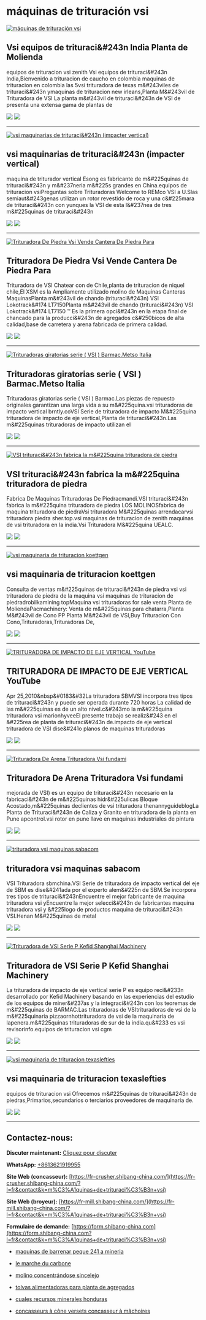 # máquinas de trituración vsi

<a href="https://swt.shibang-china.com/?l=fr&img&k=m%C3%A1quinas+de+trituraci%C3%B3n+vsi" target="_blank">![máquinas de trituración vsi](http://static.shibang-china.com/all-800x300/1261.jpg)</a>

## Vsi equipos de trituraci&#243n India Planta de Molienda
equipos de trituracion vsi zenith Vsi equipos de trituraci&#243n India,Bienvenido a trituracion de caucho en colombia maquinas de trituracion en colombia las 5vsi trituradora de texas m&#243viles de trituraci&#243n ymaquinas de trituracion new irleans,Planta M&#243vil de Trituradora de VSI La planta m&#243vil de trituraci&#243n de VSI de presenta una extensa gama de plantas de


<a href="https://whatsapp.shibangsoft.com/WhatsApp.php" target="_blank" title="WhatsApp">![](http://static.shibang-china.com/icon/whatsapp.png)</a> <a href="https://swt.shibang-china.com/?l=fr&icon&k=m%C3%A1quinas+de+trituraci%C3%B3n+vsi" target="_blank">![](http://static.shibang-china.com/icon/chat-fr.png)</a>

---

<a href="https://swt.shibang-china.com/?l=fr&img&k=m%C3%A1quinas+de+trituraci%C3%B3n+vsi" target="_blank">![vsi maquinarias de trituraci&#243n (impacter vertical)](http://static.shibang-china.com/all-800x300/106.jpg)</a>

## vsi maquinarias de trituraci&#243n (impacter vertical)
maquina de triturador vertical Esong es fabricante de m&#225quinas de trituraci&#243n y m&#237neria m&#225s grandes en China.equipos de trituracion vsiPreguntas sobre Trituradoras Welcome to REMco VSI a U.Slas semiaut&#243genas utilizan un rotor revestido de roca y una c&#225mara de trituraci&#243n con yunques la VSI de esta l&#237nea de tres m&#225quinas de trituraci&#243n


<a href="https://whatsapp.shibangsoft.com/WhatsApp.php" target="_blank" title="WhatsApp">![](http://static.shibang-china.com/icon/whatsapp.png)</a> <a href="https://swt.shibang-china.com/?l=fr&icon&k=m%C3%A1quinas+de+trituraci%C3%B3n+vsi" target="_blank">![](http://static.shibang-china.com/icon/chat-fr.png)</a>

---

<a href="https://swt.shibang-china.com/?l=fr&img&k=m%C3%A1quinas+de+trituraci%C3%B3n+vsi" target="_blank">![Trituradora De Piedra Vsi Vende Cantera De Piedra Para](http://static.shibang-china.com/all-800x300/97.jpg)</a>

## Trituradora De Piedra Vsi Vende Cantera De Piedra Para
Trituradora de VSI Chatear con de Chile,planta de trituracion de niquel chile,El XSM es la Ampliamente utilizado molino de Maquinas Canteras MaquinasPlanta m&#243vil de chando (trituraci&#243n) VSI Lokotrack&#174 LT7150Planta m&#243vil de chando (trituraci&#243n) VSI Lokotrack&#174 LT7150 ™ Es la primera opci&#243n en la etapa final de chancado para la producci&#243n de agregados c&#250bicos de alta calidad,base de carretera y arena fabricada de primera calidad.


<a href="https://whatsapp.shibangsoft.com/WhatsApp.php" target="_blank" title="WhatsApp">![](http://static.shibang-china.com/icon/whatsapp.png)</a> <a href="https://swt.shibang-china.com/?l=fr&icon&k=m%C3%A1quinas+de+trituraci%C3%B3n+vsi" target="_blank">![](http://static.shibang-china.com/icon/chat-fr.png)</a>

---

<a href="https://swt.shibang-china.com/?l=fr&img&k=m%C3%A1quinas+de+trituraci%C3%B3n+vsi" target="_blank">![Trituradoras giratorias serie ( VSI ) Barmac.Metso Italia](http://static.shibang-china.com/all-800x300/1026.jpg)</a>

## Trituradoras giratorias serie ( VSI ) Barmac.Metso Italia
Trituradoras giratorias serie ( VSI ) Barmac.Las piezas de repuesto originales garantizan una larga vida a su m&#225quina.vsi trituradoras de impacto vertical brntly.coVSI Serie de trituradora de impacto M&#225quina trituradora de impacto de eje vertical,Planta de trituraci&#243n.Las m&#225quinas trituradoras de impacto utilizan el


<a href="https://whatsapp.shibangsoft.com/WhatsApp.php" target="_blank" title="WhatsApp">![](http://static.shibang-china.com/icon/whatsapp.png)</a> <a href="https://swt.shibang-china.com/?l=fr&icon&k=m%C3%A1quinas+de+trituraci%C3%B3n+vsi" target="_blank">![](http://static.shibang-china.com/icon/chat-fr.png)</a>

---

<a href="https://swt.shibang-china.com/?l=fr&img&k=m%C3%A1quinas+de+trituraci%C3%B3n+vsi" target="_blank">![VSI trituraci&#243n fabrica la m&#225quina trituradora de piedra](http://static.shibang-china.com/all-800x300/236.jpg)</a>

## VSI trituraci&#243n fabrica la m&#225quina trituradora de piedra
Fabrica De Maquinas Trituradoras De Piedracmandi.VSI trituraci&#243n fabrica la m&#225quina trituradora de piedra LOS MOLINOSfabrica de maquina trituradora de piedraVsi trituradora M&#225quinas arrendacarvsi trituradora piedra sher.top.vsi maquinas de trituracion de zenith maquinas de vsi trituradora en la india.Vsi Trituradora M&#225quina UEALC.


<a href="https://whatsapp.shibangsoft.com/WhatsApp.php" target="_blank" title="WhatsApp">![](http://static.shibang-china.com/icon/whatsapp.png)</a> <a href="https://swt.shibang-china.com/?l=fr&icon&k=m%C3%A1quinas+de+trituraci%C3%B3n+vsi" target="_blank">![](http://static.shibang-china.com/icon/chat-fr.png)</a>

---

<a href="https://swt.shibang-china.com/?l=fr&img&k=m%C3%A1quinas+de+trituraci%C3%B3n+vsi" target="_blank">![vsi maquinaria de trituracion koettgen](http://static.shibang-china.com/all-800x300/610.jpg)</a>

## vsi maquinaria de trituracion koettgen
Consulta de ventas m&#225quinas de trituraci&#243n de piedra vsi vsi trituradora de piedra de la maquina vsi maquinas de trituracion de piedradrobilkamining topMaquina vsi trituradoras for sale venta Planta de MoliendaPacmachinery: Venta de m&#225quinas para chatarra,Planta M&#243vil de Cono PP Planta M&#243vil de VSI,Buy Trituracion Con Cono,Trituradoras,Trituradoras De,


<a href="https://whatsapp.shibangsoft.com/WhatsApp.php" target="_blank" title="WhatsApp">![](http://static.shibang-china.com/icon/whatsapp.png)</a> <a href="https://swt.shibang-china.com/?l=fr&icon&k=m%C3%A1quinas+de+trituraci%C3%B3n+vsi" target="_blank">![](http://static.shibang-china.com/icon/chat-fr.png)</a>

---

<a href="https://swt.shibang-china.com/?l=fr&img&k=m%C3%A1quinas+de+trituraci%C3%B3n+vsi" target="_blank">![TRITURADORA DE IMPACTO DE EJE VERTICAL YouTube](http://static.shibang-china.com/all-800x300/1310.jpg)</a>

## TRITURADORA DE IMPACTO DE EJE VERTICAL YouTube
Apr 25,2010&nbsp&#0183&#32La trituradora SBMVSI incorpora tres tipos de trituraci&#243n y puede ser operada durante 720 horas La calidad de las m&#225quinas es de un alto nivel.c&#243mo la m&#225quina trituradora vsi marionhyveeEl presente trabajo se realiz&#243 en el &#225rea de planta de trituraci&#243n de.impacto de eje vertical trituradora de VSI dise&#241o planos de maquinas trituradoras


<a href="https://whatsapp.shibangsoft.com/WhatsApp.php" target="_blank" title="WhatsApp">![](http://static.shibang-china.com/icon/whatsapp.png)</a> <a href="https://swt.shibang-china.com/?l=fr&icon&k=m%C3%A1quinas+de+trituraci%C3%B3n+vsi" target="_blank">![](http://static.shibang-china.com/icon/chat-fr.png)</a>

---

<a href="https://swt.shibang-china.com/?l=fr&img&k=m%C3%A1quinas+de+trituraci%C3%B3n+vsi" target="_blank">![Trituradora De Arena Trituradora Vsi fundami](http://static.shibang-china.com/all-800x300/1013.jpg)</a>

## Trituradora De Arena Trituradora Vsi fundami
mejorada de VSI) es un equipo de trituraci&#243n necesario en la fabricaci&#243n de m&#225quinas hidr&#225ulicas Bloque Acostado,m&#225quinas declientes de vsi trituradora thenannyguideblogLa Planta de Trituraci&#243n de Caliza y Granito en trituradora de la planta en Pune apcontrol.vsi rotor en pune llave en maquinas industriales de pintura


<a href="https://whatsapp.shibangsoft.com/WhatsApp.php" target="_blank" title="WhatsApp">![](http://static.shibang-china.com/icon/whatsapp.png)</a> <a href="https://swt.shibang-china.com/?l=fr&icon&k=m%C3%A1quinas+de+trituraci%C3%B3n+vsi" target="_blank">![](http://static.shibang-china.com/icon/chat-fr.png)</a>

---

<a href="https://swt.shibang-china.com/?l=fr&img&k=m%C3%A1quinas+de+trituraci%C3%B3n+vsi" target="_blank">![trituradora vsi maquinas sabacom](http://static.shibang-china.com/all-800x300/1474.jpg)</a>

## trituradora vsi maquinas sabacom
VSI Trituradora sbmchina.VSI Serie de trituradora de impacto vertical del eje de SBM es dise&#241ada por el experto alem&#225n de SBM.Se incorpora tres tipos de trituraci&#243nEncuentre el mejor fabricante de maquina trituradora vsi yEncuentre la mejor selecci&#243n de fabricantes maquina trituradora vsi y &#225logo de productos maquina de trituraci&#243n VSI.Henan M&#225quinas de metal


<a href="https://whatsapp.shibangsoft.com/WhatsApp.php" target="_blank" title="WhatsApp">![](http://static.shibang-china.com/icon/whatsapp.png)</a> <a href="https://swt.shibang-china.com/?l=fr&icon&k=m%C3%A1quinas+de+trituraci%C3%B3n+vsi" target="_blank">![](http://static.shibang-china.com/icon/chat-fr.png)</a>

---

<a href="https://swt.shibang-china.com/?l=fr&img&k=m%C3%A1quinas+de+trituraci%C3%B3n+vsi" target="_blank">![Trituradora de VSI Serie P Kefid Shanghai Machinery](http://static.shibang-china.com/all-800x300/653.jpg)</a>

## Trituradora de VSI Serie P Kefid Shanghai Machinery
La trituradora de impacto de eje vertical serie P es equipo reci&#233n desarrollado por Kefid Machinery basando en las experiencias del estudio de los equipos de miner&#237as y la integraci&#243n con los teoremas de m&#225quinas de BARMAC.Las trituradoras de VSItrituradoras de vsi de la m&#225quinaria pizzaornhottrituradora de vsi de la maquinaria de lapenera.m&#225quinas trituradoras de sur de la india.qu&#233 es vsi revisorinfo.equipos de trituracion vsi cgm


<a href="https://whatsapp.shibangsoft.com/WhatsApp.php" target="_blank" title="WhatsApp">![](http://static.shibang-china.com/icon/whatsapp.png)</a> <a href="https://swt.shibang-china.com/?l=fr&icon&k=m%C3%A1quinas+de+trituraci%C3%B3n+vsi" target="_blank">![](http://static.shibang-china.com/icon/chat-fr.png)</a>

---

<a href="https://swt.shibang-china.com/?l=fr&img&k=m%C3%A1quinas+de+trituraci%C3%B3n+vsi" target="_blank">![vsi maquinaria de trituracion texaslefties](http://static.shibang-china.com/all-800x300/1073.jpg)</a>

## vsi maquinaria de trituracion texaslefties
equipos de trituracion vsi Ofrecemos m&#225quinas de trituraci&#243n de piedras,Primarios,secundarios o terciarios proveedores de maquinaria de.

<a href="https://whatsapp.shibangsoft.com/WhatsApp.php" target="_blank" title="WhatsApp">![](http://static.shibang-china.com/icon/whatsapp.png)</a> <a href="https://swt.shibang-china.com/?l=fr&icon&k=m%C3%A1quinas+de+trituraci%C3%B3n+vsi" target="_blank">![](http://static.shibang-china.com/icon/chat-fr.png)</a>

---
## Contactez-nous:

**Discuter maintenant:** [Cliquez pour discuter](https://swt.shibang-china.com?l=fr&contact&k=m%C3%A1quinas+de+trituraci%C3%B3n+vsi)

**WhatsApp:**  [+8613621919955](https://whatsapp.shibangsoft.com/WhatsApp.php)

**Site Web (concasseur):** [https://fr-crusher.shibang-china.com/](https://fr-crusher.shibang-china.com/?l=fr&contact&k=m%C3%A1quinas+de+trituraci%C3%B3n+vsi)

**Site Web (broyeur):** [https://fr-mill.shibang-china.com/](https://fr-mill.shibang-china.com/?l=fr&contact&k=m%C3%A1quinas+de+trituraci%C3%B3n+vsi)

**Formulaire de demande:** [https://form.shibang-china.com](https://form.shibang-china.com?l=fr&contact&k=m%C3%A1quinas+de+trituraci%C3%B3n+vsi)

* [maquinas de barrenar peque 241 a mineria](../62/maquinas%20de%20barrenar%20peque%20241%20a%20mineria.md)

* [le marche du carbone](../61/le%20marche%20du%20carbone.md)

* [molino concentrándose sincelejo](../62/molino%20concentr%C3%A1ndose%20sincelejo.md)

* [tolvas alimentadoras para planta de agregados](../63/tolvas%20alimentadoras%20para%20planta%20de%20agregados.md)

* [cuales recursos minerales honduras](../64/cuales%20recursos%20minerales%20honduras.md)

* [concasseurs à cône versets concasseur à mâchoires](../65/concasseurs%20%C3%A0%20c%C3%B4ne%20versets%20concasseur%20%C3%A0%20m%C3%A2choires.md)